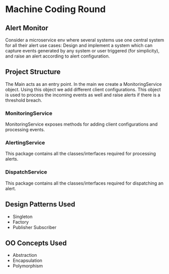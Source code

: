 # Machine Coding Round

## Alert Monitor
Consider a microservice env where several systems use one central system for all their alert use
cases: Design and implement a system which can capture events generated by any system or
user triggered (for simplicity), and raise an alert according to alert configuration.

## Project Structure
The Main acts as an entry point. In the main we create a MonitoringService object. Using this object we add different client configurations. This object is used to process the incoming events as well and raise alerts if there is a threshold breach.

### MonitoringService
MonitoringService exposes methods for adding client configurations and processing events.

### AlertingService
This package contains all the classes/interfaces required for processing alerts.

### DispatchService
This package contains all the classes/interfaces required for dispatching an alert.


## Design Patterns Used
- Singleton
- Factory
- Publisher Subscriber

## OO Concepts Used
- Abstraction
- Encapsulation
- Polymorphism
